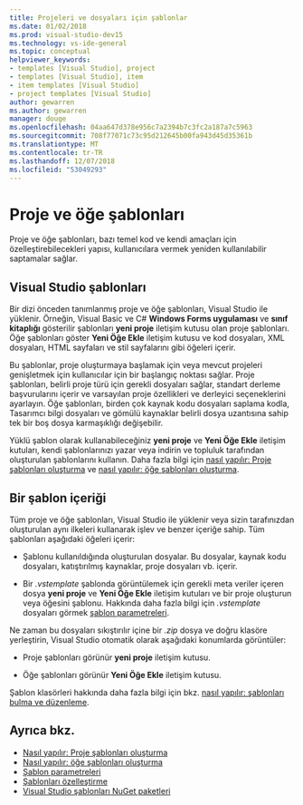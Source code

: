 ```yaml
---
title: Projeleri ve dosyaları için şablonlar
ms.date: 01/02/2018
ms.prod: visual-studio-dev15
ms.technology: vs-ide-general
ms.topic: conceptual
helpviewer_keywords:
- templates [Visual Studio], project
- templates [Visual Studio], item
- item templates [Visual Studio]
- project templates [Visual Studio]
author: gewarren
ms.author: gewarren
manager: douge
ms.openlocfilehash: 04aa647d378e956c7a2394b7c3fc2a187a7c5963
ms.sourcegitcommit: 708f77071c73c95d212645b00fa943d45d35361b
ms.translationtype: MT
ms.contentlocale: tr-TR
ms.lasthandoff: 12/07/2018
ms.locfileid: "53049293"
---
```

# <a name="project-and-item-templates"></a>Proje ve öğe şablonları

Proje ve öğe şablonları, bazı temel kod ve kendi amaçları için özelleştirebilecekleri yapısı, kullanıcılara vermek yeniden kullanılabilir saptamalar sağlar.

## <a name="visual-studio-templates"></a>Visual Studio şablonları

Bir dizi önceden tanımlanmış proje ve öğe şablonları, Visual Studio ile yüklenir. Örneğin, Visual Basic ve C# **Windows Forms uygulaması** ve **sınıf kitaplığı** gösterilir şablonları **yeni proje** iletişim kutusu olan proje şablonları. Öğe şablonları göster **Yeni Öğe Ekle** iletişim kutusu ve kod dosyaları, XML dosyaları, HTML sayfaları ve stil sayfalarını gibi öğeleri içerir.

Bu şablonlar, proje oluşturmaya başlamak için veya mevcut projeleri genişletmek için kullanıcılar için bir başlangıç noktası sağlar. Proje şablonları, belirli proje türü için gerekli dosyaları sağlar, standart derleme başvurularını içerir ve varsayılan proje özellikleri ve derleyici seçeneklerini ayarlayın. Öğe şablonları, birden çok kaynak kodu dosyaları saplama kodla, Tasarımcı bilgi dosyaları ve gömülü kaynaklar belirli dosya uzantısına sahip tek bir boş dosya karmaşıklığı değişebilir.

Yüklü şablon olarak kullanabileceğiniz **yeni proje** ve **Yeni Öğe Ekle** iletişim kutuları, kendi şablonlarınızı yazar veya indirin ve topluluk tarafından oluşturulan şablonlarını kullanın. Daha fazla bilgi için [nasıl yapılır: Proje şablonları oluşturma](../ide/how-to-create-project-templates.md) ve [nasıl yapılır: öğe şablonları oluşturma](../ide/how-to-create-item-templates.md).

## <a name="contents-of-a-template"></a>Bir şablon içeriği

Tüm proje ve öğe şablonları, Visual Studio ile yüklenir veya sizin tarafınızdan oluşturulan aynı ilkeleri kullanarak işlev ve benzer içeriğe sahip. Tüm şablonları aşağıdaki öğeleri içerir:

- Şablonu kullanıldığında oluşturulan dosyalar. Bu dosyalar, kaynak kodu dosyaları, katıştırılmış kaynaklar, proje dosyaları vb. içerir.

- Bir *.vstemplate* şablonda görüntülemek için gerekli meta veriler içeren dosya **yeni proje** ve **Yeni Öğe Ekle** iletişim kutuları ve bir proje oluşturun veya öğesini şablonu. Hakkında daha fazla bilgi için *.vstemplate* dosyaları görmek [şablon parametreleri](../ide/template-parameters.md).

Ne zaman bu dosyaları sıkıştırılır içine bir *.zip* dosya ve doğru klasöre yerleştirin, Visual Studio otomatik olarak aşağıdaki konumlarda görüntüler:

- Proje şablonları görünür **yeni proje** iletişim kutusu.

- Öğe şablonları görünür **Yeni Öğe Ekle** iletişim kutusu.

Şablon klasörleri hakkında daha fazla bilgi için bkz. [nasıl yapılır: şablonları bulma ve düzenleme](../ide/how-to-locate-and-organize-project-and-item-templates.md).

## <a name="see-also"></a>Ayrıca bkz.

- [Nasıl yapılır: Proje şablonları oluşturma](../ide/how-to-create-project-templates.md)
- [Nasıl yapılır: öğe şablonları oluşturma](../ide/how-to-create-item-templates.md)
- [Şablon parametreleri](../ide/template-parameters.md)
- [Şablonları özelleştirme](../ide/customizing-project-and-item-templates.md)
- [Visual Studio şablonları NuGet paketleri](/nuget/visual-studio-extensibility/visual-studio-templates)